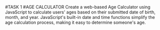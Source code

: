 #TASK 1
#AGE CALCULATOR
Create a web-based Age Calculator using
JavaScript to calculate users' ages based on
their submitted date of birth, month, and year.
JavaScript's built-in date and time functions
simplify the age calculation process, making it
easy to determine someone's age.

